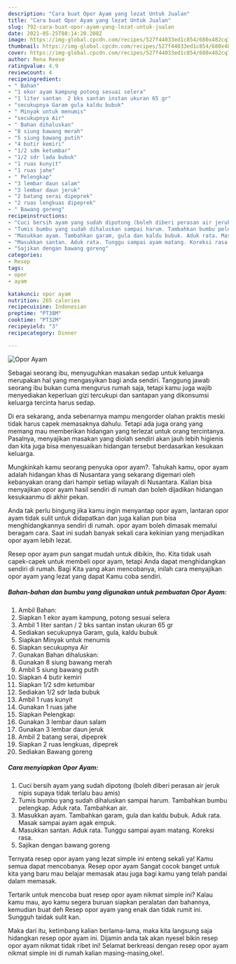```yaml
---
description: "Cara buat Opor Ayam yang lezat Untuk Jualan"
title: "Cara buat Opor Ayam yang lezat Untuk Jualan"
slug: 792-cara-buat-opor-ayam-yang-lezat-untuk-jualan
date: 2021-05-25T08:14:20.208Z
image: https://img-global.cpcdn.com/recipes/527f44033ed1c854/680x482cq70/opor-ayam-foto-resep-utama.jpg
thumbnail: https://img-global.cpcdn.com/recipes/527f44033ed1c854/680x482cq70/opor-ayam-foto-resep-utama.jpg
cover: https://img-global.cpcdn.com/recipes/527f44033ed1c854/680x482cq70/opor-ayam-foto-resep-utama.jpg
author: Rena Reese
ratingvalue: 4.9
reviewcount: 4
recipeingredient:
- " Bahan"
- "1 ekor ayam kampung potong sesuai selera"
- "1 liter santan  2 bks santan instan ukuran 65 gr"
- "secukupnya Garam gula kaldu bubuk"
- " Minyak untuk menumis"
- "secukupnya Air"
- " Bahan dihaluskan"
- "8 siung bawang merah"
- "5 siung bawang putih"
- "4 butir kemiri"
- "1/2 sdm ketumbar"
- "1/2 sdr lada bubuk"
- "1 ruas kunyit"
- "1 ruas jahe"
- " Pelengkap"
- "3 lembar daun salam"
- "3 lembar daun jeruk"
- "2 batang serai dipeprek"
- "2 ruas lengkuas dipeprek"
- " Bawang goreng"
recipeinstructions:
- "Cuci bersih ayam yang sudah dipotong (boleh diberi perasan air jeruk nipis supaya tidak terlalu bau amis)"
- "Tumis bumbu yang sudah dihaluskan sampai harum. Tambahkan bumbu pelengkap. Aduk rata. Tambahkan air."
- "Masukkan ayam. Tambahkan garam, gula dan kaldu bubuk. Aduk rata. Masak sampai ayam agak empuk."
- "Masukkan santan. Aduk rata. Tunggu sampai ayam matang. Koreksi rasa."
- "Sajikan dengan bawang goreng"
categories:
- Resep
tags:
- opor
- ayam

katakunci: opor ayam 
nutrition: 265 calories
recipecuisine: Indonesian
preptime: "PT38M"
cooktime: "PT32M"
recipeyield: "3"
recipecategory: Dinner

---
```



![Opor Ayam](https://img-global.cpcdn.com/recipes/527f44033ed1c854/680x482cq70/opor-ayam-foto-resep-utama.jpg)

Sebagai seorang ibu, menyuguhkan masakan sedap untuk keluarga merupakan hal yang mengasyikan bagi anda sendiri. Tanggung jawab seorang ibu bukan cuma mengurus rumah saja, tetapi kamu juga wajib menyediakan keperluan gizi tercukupi dan santapan yang dikonsumsi keluarga tercinta harus sedap.

Di era  sekarang, anda sebenarnya mampu mengorder olahan praktis meski tidak harus capek memasaknya dahulu. Tetapi ada juga orang yang memang mau memberikan hidangan yang terlezat untuk orang tercintanya. Pasalnya, menyajikan masakan yang diolah sendiri akan jauh lebih higienis dan kita juga bisa menyesuaikan hidangan tersebut berdasarkan kesukaan keluarga. 



Mungkinkah kamu seorang penyuka opor ayam?. Tahukah kamu, opor ayam adalah hidangan khas di Nusantara yang sekarang digemari oleh kebanyakan orang dari hampir setiap wilayah di Nusantara. Kalian bisa menyajikan opor ayam hasil sendiri di rumah dan boleh dijadikan hidangan kesukaanmu di akhir pekan.

Anda tak perlu bingung jika kamu ingin menyantap opor ayam, lantaran opor ayam tidak sulit untuk didapatkan dan juga kalian pun bisa menghidangkannya sendiri di rumah. opor ayam boleh dimasak memalui beragam cara. Saat ini sudah banyak sekali cara kekinian yang menjadikan opor ayam lebih lezat.

Resep opor ayam pun sangat mudah untuk dibikin, lho. Kita tidak usah capek-capek untuk membeli opor ayam, tetapi Anda dapat menghidangkan sendiri di rumah. Bagi Kita yang akan mencobanya, inilah cara menyajikan opor ayam yang lezat yang dapat Kamu coba sendiri.

<!--inarticleads1-->

##### Bahan-bahan dan bumbu yang digunakan untuk pembuatan Opor Ayam:

1. Ambil  Bahan:
1. Siapkan 1 ekor ayam kampung, potong sesuai selera
1. Ambil 1 liter santan / 2 bks santan instan ukuran 65 gr
1. Sediakan secukupnya Garam, gula, kaldu bubuk
1. Siapkan  Minyak untuk menumis
1. Siapkan secukupnya Air
1. Gunakan  Bahan dihaluskan:
1. Gunakan 8 siung bawang merah
1. Ambil 5 siung bawang putih
1. Siapkan 4 butir kemiri
1. Siapkan 1/2 sdm ketumbar
1. Sediakan 1/2 sdr lada bubuk
1. Ambil 1 ruas kunyit
1. Gunakan 1 ruas jahe
1. Siapkan  Pelengkap:
1. Gunakan 3 lembar daun salam
1. Gunakan 3 lembar daun jeruk
1. Ambil 2 batang serai, dipeprek
1. Siapkan 2 ruas lengkuas, dipeprek
1. Sediakan  Bawang goreng




<!--inarticleads2-->

##### Cara menyiapkan Opor Ayam:

1. Cuci bersih ayam yang sudah dipotong (boleh diberi perasan air jeruk nipis supaya tidak terlalu bau amis)
1. Tumis bumbu yang sudah dihaluskan sampai harum. Tambahkan bumbu pelengkap. Aduk rata. Tambahkan air.
1. Masukkan ayam. Tambahkan garam, gula dan kaldu bubuk. Aduk rata. Masak sampai ayam agak empuk.
1. Masukkan santan. Aduk rata. Tunggu sampai ayam matang. Koreksi rasa.
1. Sajikan dengan bawang goreng




Ternyata resep opor ayam yang lezat simple ini enteng sekali ya! Kamu semua dapat mencobanya. Resep opor ayam Sangat cocok banget untuk kita yang baru mau belajar memasak atau juga bagi kamu yang telah pandai dalam memasak.

Tertarik untuk mencoba buat resep opor ayam nikmat simple ini? Kalau kamu mau, ayo kamu segera buruan siapkan peralatan dan bahannya, kemudian buat deh Resep opor ayam yang enak dan tidak rumit ini. Sungguh taidak sulit kan. 

Maka dari itu, ketimbang kalian berlama-lama, maka kita langsung saja hidangkan resep opor ayam ini. Dijamin anda tak akan nyesel bikin resep opor ayam nikmat tidak ribet ini! Selamat berkreasi dengan resep opor ayam nikmat simple ini di rumah kalian masing-masing,oke!.

